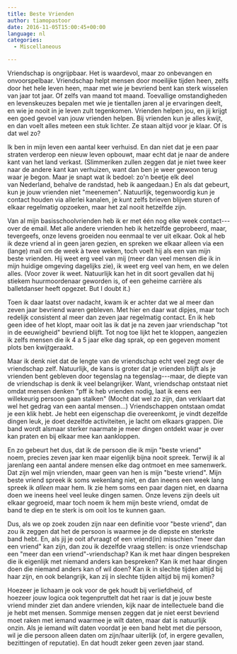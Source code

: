 ```yaml
---
title: Beste Vrienden
author: tiamopastoor
date: 2016-11-05T15:00:45+00:00
language: nl
categories:
  - Miscellaneous

---
```

Vriendschap is ongrijpbaar. Het is waardevol, maar zo onbevangen en onvoorspelbaar. Vriendschap helpt mensen door moeilijke tijden heen, zelfs door het hele leven heen, maar met wie je bevriend bent kan sterk wisselen van jaar tot jaar. Of zelfs van maand tot maand. Toevallige omstandigheden en levenskeuzes bepalen met wie je tientallen jaren al je ervaringen deelt, en wie je nooit in je leven zult tegenkomen. Vrienden helpen jou, en jij krijgt een goed gevoel van jouw vrienden helpen. Bij vrienden kun je alles kwijt, en dan voelt alles meteen een stuk lichter. Ze staan altijd voor je klaar. Of is dat wel zo?

Ik ben in mijn leven een aantal keer verhuisd. En dan niet dat je een paar straten verderop een nieuw leven opbouwt, maar echt dat je naar de andere kant van het land verkast. (Slimmeriken zullen zeggen dat je niet twee keer naar de andere kant kan verhuizen, want dan ben je weer gewoon terug waar je begon. Maar je snapt wat ik bedoel: zo'n beetje elk deel van Nederland, behalve de randstad, heb ik aangedaan.) En als dat gebeurt, kun je jouw vrienden niet "meenemen". Natuurlijk, tegenwoordig kun je contact houden via allerlei kanalen, je kunt zelfs brieven blijven sturen of elkaar regelmatig opzoeken, maar het zal nooit hetzelfde zijn.


Van al mijn basisschoolvrienden heb ik er met één nog elke week contact---over de email. Met alle andere vrienden heb ik hetzelfde geprobeerd, maar, tevergeefs, onze levens groeiden nou eenmaal te ver uit elkaar. Ook al heb ik deze vriend al in geen jaren gezien, en spreken we elkaar alleen via een (lange) mail om de week à twee weken, toch voelt hij als een van mijn beste vrienden. Hij weet erg veel van mij (meer dan veel mensen die ik in mijn huidige omgeving dagelijks zie), ik weet erg veel van hem, en we delen alles. (Voor zover ik weet. Natuurlijk kan het in dit soort gevallen dat hij stiekem huurmoordenaar geworden is, of een geheime carrière als balletdanser heeft opgezet. But I doubt it.)

Toen ik daar laatst over nadacht, kwam ik er achter dat we al meer dan zeven jaar bevriend waren gebleven. Met hier en daar wat dipjes, maar toch redelijk consistent al meer dan zeven jaar regelmatig contact. En ik heb geen idee of het klopt, maar ooit las ik dat je na zeven jaar vriendschap "tot in de eeuwigheid" bevriend blijft. Tot nog toe lijkt het te kloppen, aangezien ik zelfs mensen die ik 4 a 5 jaar elke dag sprak, op een gegeven moment plots ben kwijtgeraakt.

Maar ik denk niet dat de lengte van de vriendschap echt veel zegt over de vriendschap zelf. Natuurlijk, de kans is groter dat je vrienden blijft als je vrienden bent gebleven door tegenslag na tegenslag---maar, de diepte van de vriendschap is denk ik veel belangrijker. Want, vriendschap ontstaat niet omdat mensen denken "pff ik heb vrienden nodig, laat ik eens een willekeurig persoon gaan stalken" (Mocht dat wel zo zijn, dan verklaart dat wel het gedrag van een aantal mensen...) Vriendschappen ontstaan omdat je een klik hebt. Je hebt een eigenschap die overeenkomt, je vindt dezelfde dingen leuk, je doet dezelfde activiteiten, je lacht om elkaars grappen. Die band wordt alsmaar sterker naarmate je meer dingen ontdekt waar je over kan praten en bij elkaar mee kan aankloppen.

En zo gebeurt het dus, dat ik de persoon die ik mijn "beste vriend" noem, precies zeven jaar ken maar eigenlijk bijna nooit spreek. Terwijl ik al jarenlang een aantal andere mensen elke dag ontmoet en mee samenwerk. Dat zijn wel mijn vrienden, maar geen van hen is mijn "beste vriend". Mijn beste vriend spreek ik soms wekenlang niet, en dan ineens een week lang spreek ik _alleen_ maar hem. Ik zie hem soms een paar dagen niet, en daarna doen we ineens heel veel leuke dingen samen. Onze levens zijn deels uit elkaar gegroeid, maar toch noem ik hem mijn beste vriend, omdat de band te diep en te sterk is om ooit los te kunnen gaan.

Dus, als we op zoek zouden zijn naar een definitie voor "beste vriend", dan zou ik zeggen dat het de persoon is waarmee je de diepste en sterkste band hebt. En, als jij je ooit afvraagt of een vriend(in) misschien "meer dan een vriend" kan zijn, dan zou ik dezelfde vraag stellen: is onze vriendschap een "meer dan een vriend"-vriendschap? Kan ik met haar dingen bespreken die ik eigenlijk met niemand anders kan bespreken? Kan ik met haar dingen doen die niemand anders kan of wil doen? Kan ik in slechte tijden altijd bij haar zijn, en ook belangrijk, kan zij in slechte tijden altijd bij mij komen?

Hoezeer je lichaam je ook voor de gek houdt bij verliefdheid, of hoezeer jouw logica ook tegenpruttelt dat het raar is dat je jouw beste vriend minder ziet dan andere vrienden, kijk naar de intellectuele band die je hebt met mensen. Sommige mensen zeggen dat je niet eerst bevriend moet raken met iemand waarmee je wilt daten, maar dat is natuurlijk onzin. Als je iemand wilt daten voordat je een band hebt met die persoon, wil je die persoon alleen daten om zijn/haar uiterlijk (of, in ergere gevallen, bezittingen of reputatie). En dat houdt zeker geen zeven jaar stand.